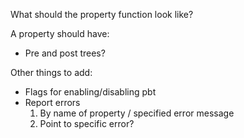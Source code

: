 What should the property function look like? 

A property should have:

* Pre and post trees? 

Other things to add:
* Flags for enabling/disabling pbt 
* Report errors 
    1. By name of property / specified error message  
    2. Point to specific error? 

